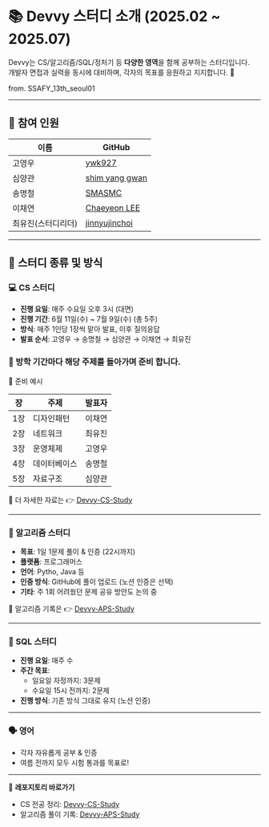 # 📚 Devvy 스터디 소개 (2025.02 ~ 2025.07)

Devvy는 CS/알고리즘/SQL/정처기 등 **다양한 영역**을 함께 공부하는 스터디입니다. <br/>
개발자 면접과 실력을 동시에 대비하며, 각자의 목표를 응원하고 지지합니다. 🙌

from. SSAFY_13th_seoul01

---

## 👥 참여 인원

| 이름 | GitHub |
| --- | --- |
| 고영우 | [ywk927](https://github.com/ywk927) |
| 심양관 | [shim yang gwan](https://github.com/Mabbru) |
| 송명철 | [SMASMC](https://github.com/SMASMC) |
| 이채연 | [Chaeyeon LEE](https://github.com/amy010510) |
| 최유진(스터디리더) | [jinnyujinchoi](https://github.com/jinnyujinchoi) |

---

## 🧠 스터디 종류 및 방식

### 💻 CS 스터디

- **진행 요일**: 매주 수요일 오후 3시 (대면)
- **진행 기간**: 6월 11일(수) ~ 7월 9일(수) (총 5주)
- **방식**: 매주 1인당 1장씩 맡아 발표, 이후 질의응답
- **발표 순서**: 고영우 → 송명철 → 심양관 → 이채연 → 최유진

### 📘 방학 기간마다 해당 주제를 돌아가며 준비 합니다.

📍 준비 예시

| 장 | 주제 | 발표자 |
| --- | --- | --- |
| 1장 | 디자인패턴 | 이채연 |
| 2장 | 네트워크 | 최유진 |
| 3장 | 운영체제 | 고영우 |
| 4장 | 데이터베이스 | 송명철 |
| 5장 | 자료구조 | 심양관 |

📌 더 자세한 자료는 👉 [Devvy-CS-Study](https://github.com/Devvy-study/Devvy-CS-Study)

---

### 📐 알고리즘 스터디

- **목표**: 1일 1문제 풀이 & 인증 (22시까지)
- **플랫폼**: 프로그래머스
- **언어**: Pytho, Java 등
- **인증 방식**: GitHub에 풀이 업로드 (노션 인증은 선택)
- **기타**: 주 1회 어려웠던 문제 공유 방안도 논의 중

📌 알고리즘 기록은 👉 [Devvy-APS-Study](https://github.com/Devvy-study/Devvy-APS-Study)

---

### 🧾 SQL 스터디

- **진행 요일**: 매주 수
- **주간 목표**:
    - 일요일 자정까지: 3문제
    - 수요일 15시 전까지: 2문제
- **진행 방식**: 기존 방식 그대로 유지 (노션 인증)

---

### 🗣 영어

- 각자 자유롭게 공부 & 인증
- 여름 전까지 모두 시험 통과를 목표로!

---

📌 **레포지토리 바로가기**

- CS 전공 정리: [Devvy-CS-Study](https://github.com/Devvy-study/Devvy-CS-Study)
- 알고리즘 풀이 기록: [Devvy-APS-Study](https://github.com/Devvy-study/Devvy-APS-Study)
